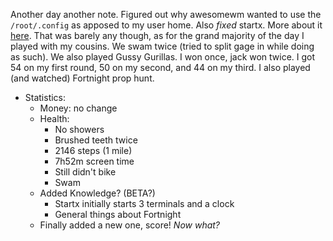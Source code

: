 Another day another note. Figured out why awesomewm wanted to use the `/root/.config` as apposed to my user home. Also *fixed* startx. More about it [here](https://www.reddit.com/r/awesomewm/s/cSFK9qo5mM). That was barely any though, as for the grand majority of the day I played with my cousins. We swam twice (tried to split gage in while doing as such). We also played Gussy Gurillas. I won once, jack won twice. I got 54 on my first round, 50 on my second, and 44 on my third. I also played (and watched) Fortnight prop hunt.
- Statistics:
	- Money: no change
	- Health:
		- No showers
		- Brushed teeth twice
		- 2146 steps (1 mile)
		- 7h52m screen time
		- Still didn't bike
		- Swam
	- Added Knowledge? (BETA?)
		- Startx initially starts 3 terminals and a clock
		- General things about Fortnight
	- Finally added a new one, score! *Now what?*


